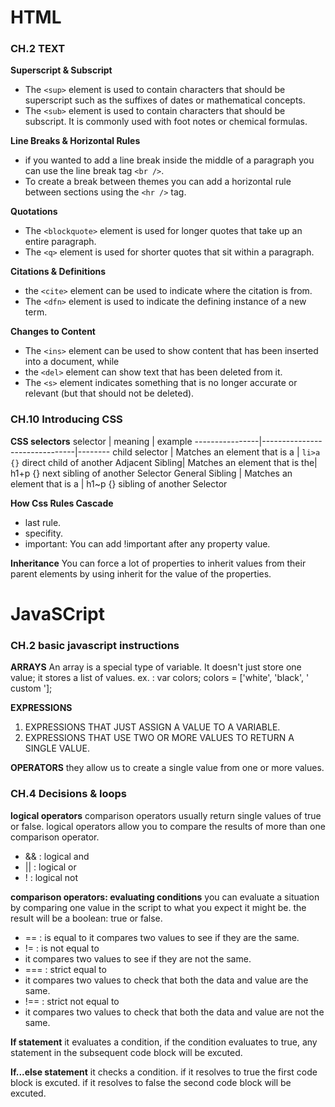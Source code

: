 # HTML

### CH.2 TEXT
**Superscript & Subscript**
- The `<sup>` element is used to contain characters that should be superscript such as the suffixes of dates or mathematical concepts.
- The `<sub>` element is used to contain characters that should be subscript. It is commonly used with foot notes or chemical formulas.

**Line Breaks & Horizontal Rules**
- if you wanted to add a line break inside the middle of a paragraph you can use the line break tag `<br />`.
- To create a break between themes you can add a horizontal rule between sections using the `<hr />` tag.

**Quotations**
- The `<blockquote>` element is used for longer quotes that take up an entire paragraph.
- The `<q>` element is used for shorter quotes that sit within a paragraph.

**Citations & Definitions**
- the `<cite>` element can be used to indicate where the citation is from.
- The `<dfn>` element is used to indicate the defining instance of a new term.

**Changes to Content**
- The `<ins>` element can be used to show content that has been inserted into a document, while
- the `<del>` element can show text that has been deleted from it.
- The `<s>` element indicates something that is no longer accurate or relevant (but that should not be deleted).


### CH.10 Introducing CSS
**CSS selectors**
selector        | meaning                       | example
----------------|-------------------------------|--------
child selector  | Matches an element that is a  | `li>a {}`
                direct child of another
Adjacent Sibling| Matches an element that is the| h1+p {} 
                next sibling of another Selector
General Sibling | Matches an element that is a  | h1~p {}
                   sibling of another
Selector                   

**How Css Rules Cascade**
- last rule.
- specifity. 
- important: You can add !important after any property value.

**Inheritance**
You can force a lot of properties to inherit values from their parent elements by using inherit for the value of the properties.


# JavaSCript

### CH.2 basic javascript instructions
**ARRAYS**
An array is a special type of variable. It doesn't just store one value; it stores a list of values.
ex. : var colors;
colors = ['white', 'black', ' custom '];

**EXPRESSIONS**
1. EXPRESSIONS THAT JUST ASSIGN A VALUE TO A VARIABLE.
2. EXPRESSIONS THAT USE TWO OR MORE VALUES TO RETURN A SINGLE VALUE.

**OPERATORS**
they allow us to create a single value from one or more values.

### CH.4 Decisions & loops
**logical operators**
comparison operators usually return single values of true or false. logical operators allow you to compare the results of more than one comparison operator.
- && : logical and
- || : logical or
- ! : logical not

**comparison operators: evaluating conditions**
 you can evaluate a situation by comparing one value in the script to what you expect it might be. the result will be a boolean: true or false.
- == : is equal to
 it compares two values to see if they are the same.
- != : is not equal to
- it compares two values to see if they are not the same.
- === : strict equal to
- it compares two values to check that both the data and value are the same.
- !== : strict not equal to
- it compares two values to check  that both the data and value are not the same.

**If statement**
it evaluates a condition, if the condition evaluates to true, any statement in the subsequent code block will be excuted.

**If...else statement**
it checks a condition. if it resolves to true the first code block is excuted. if it resolves to false the second code block will be excuted.